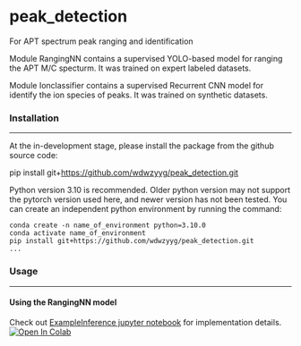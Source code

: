 # peak_detection
For APT spectrum peak ranging and identification

Module RangingNN contains a supervised YOLO-based model for ranging the APT M/C specturm. It was trained on expert labeled datasets. 

Module Ionclassifier contains a supervised Recurrent CNN model for identify the ion species of peaks. It was trained on synthetic datasets. 

### Installation 

---
At the in-development stage, please install the package from the github source code:

pip install git+https://github.com/wdwzyyg/peak_detection.git

Python version 3.10 is recommended. Older python version may not support the pytorch version used here, and newer version has not been tested. 
You can create an independent python environment by running the command:
```
conda create -n name_of_environment python=3.10.0
conda activate name_of_environment
pip install git+https://github.com/wdwzyyg/peak_detection.git
...
```

### Usage 

---
#### Using the RangingNN model

Check out [ExampleInference jupyter notebook](peak_detection/RangingNN/notebooks/ExampleInference.ipynb) for implementation details.
[![Open In Colab](https://colab.research.google.com/assets/colab-badge.svg)](https://colab.research.google.com/github/wdwzyyg/peak_detection/blob/master/peak_detection/RangingNN/notebooks/ExampleInference.ipynb)
